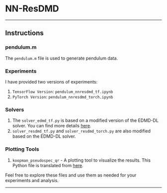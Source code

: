 # NN-ResDMD



---

## Instructions

### pendulum.m

The `pendulum.m` file is used to generate pendulum data.

### Experiments

I have provided two versions of experiments:

1. `TensorFlow Version`: `pendulum_nnresdmd_tf.ipynb`
2. `PyTorch Version`: `pendulum_nnresdmd_torch.ipynb`

### Solvers

1. The `solver_edmd_tf.py` is based on a modified version of the EDMD-DL solver. You can find more details [here](https://github.com/MLDS-NUS/KoopmanDL?tab=readme-ov-file).
2. `solver_resdmd_tf.py` and `solver_resdmd_torch.py` are also modified based on the EDMD-DL solver.

### Plotting Tools

1. `koopman_pseudospec_qr` - A plotting tool to visualize the results. This Python file is translated from [here](https://github.com/MColbrook/Residual-Dynamic-Mode-Decomposition/blob/main/main_routines/KoopPseudoSpecQR.m).

Feel free to explore these files and use them as needed for your experiments and analysis.

---



